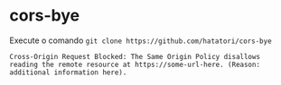 # cors-bye
Execute o comando `git clone https://github.com/hatatori/cors-bye`
```
Cross-Origin Request Blocked: The Same Origin Policy disallows
reading the remote resource at https://some-url-here. (Reason:
additional information here).
```
